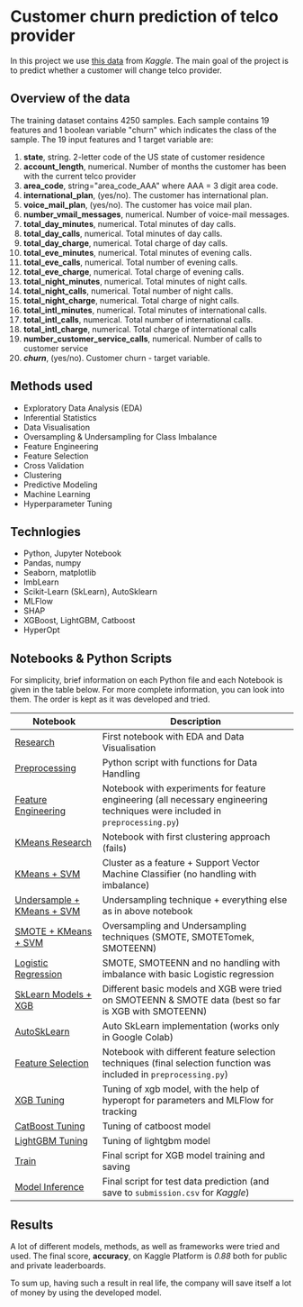 # Customer churn prediction of telco provider

In this project we use [this data](https://www.kaggle.com/competitions/customer-churn-prediction-2020/overview) from _Kaggle_. The main goal of the project is to predict whether a customer will change telco provider.

## Overview of the data
The training dataset contains 4250 samples. Each sample contains 19 features and 1 boolean variable "churn" which indicates the class of the sample. The 19 input features and 1 target variable are:
1. **state**, string. 2-letter code of the US state of customer residence
2. **account_length**, numerical. Number of months the customer has been with the current telco provider
3. **area_code**, string="area_code_AAA" where AAA = 3 digit area code.
4. **international_plan**, (yes/no). The customer has international plan.
5. **voice_mail_plan**, (yes/no). The customer has voice mail plan.
6. **number_vmail_messages**, numerical. Number of voice-mail messages.
7. **total_day_minutes**, numerical. Total minutes of day calls.
8. **total_day_calls**, numerical. Total minutes of day calls.
9. **total_day_charge**, numerical. Total charge of day calls.
10. **total_eve_minutes**, numerical. Total minutes of evening calls.
11. **total_eve_calls**, numerical. Total number of evening calls.
12. **total_eve_charge**, numerical. Total charge of evening calls.
13. **total_night_minutes**, numerical. Total minutes of night calls.
14. **total_night_calls**, numerical. Total number of night calls.
15. **total_night_charge**, numerical. Total charge of night calls.
16. **total_intl_minutes**, numerical. Total minutes of international calls.
17. **total_intl_calls**, numerical. Total number of international calls.
18. **total_intl_charge**, numerical. Total charge of international calls
19. **number_customer_service_calls**, numerical. Number of calls to customer service
20. _**churn**_, (yes/no). Customer churn - target variable.

## Methods used
* Exploratory Data Analysis (EDA)
* Inferential Statistics
* Data Visualisation
* Oversampling & Undersampling for Class Imbalance
* Feature Engineering
* Feature Selection
* Cross Validation
* Clustering
* Predictive Modeling
* Machine Learning
* Hyperparameter Tuning

## Technlogies
* Python, Jupyter Notebook
* Pandas, numpy
* Seaborn, matplotlib
* ImbLearn
* Scikit-Learn (SkLearn), AutoSklearn
* MLFlow
* SHAP
* XGBoost, LightGBM, Catboost
* HyperOpt

## Notebooks & Python Scripts
For simplicity, brief information on each Python file and each Notebook is given in the table below. For more complete information, you can look into them. The order is kept as it was developed and tried.

| Notebook | Description |
| -------- | ----------- |
| [Research](research.ipynb) | First notebook with EDA and Data Visualisation |
| [Preprocessing](preprocessing.py) | Python script with functions for Data Handling |
| [Feature Engineering](data_notebooks/feature_engineering.ipynb) | Notebook with experiments for feature engineering (all necessary engineering techniques were included in `preprocessing.py`) |
| [KMeans Research](clustering_approach/kmeans_research.ipynb) | Notebook with first clustering approach (fails) |
| [KMeans + SVM](clustering_approach/kmeans+svm.ipynb) | Cluster as a feature + Support Vector Machine Classifier (no handling with imbalance) |
| [Undersample + KMeans + SVM](clustering_approach/kmeans+svm+undersample.ipynb) | Undersampling technique + everything else as in above notebook |
| [SMOTE + KMeans + SVM](clustering_approach/kmeans+svm+smote.ipynb) | Oversampling and Undersampling techniques (SMOTE, SMOTETomek, SMOTEENN) |
| [Logistic Regression](model_notebooks/log_regression.ipynb) | SMOTE, SMOTEENN and no handling with imbalance with basic Logistic regression |
| [SkLearn Models + XGB](model_notebooks/sk-models.ipynb) | Different basic models and XGB were tried on SMOTEENN & SMOTE data (best so far is XGB with SMOTEENN) |
| [AutoSkLearn](model_notebooks/AUTO_SkLearn.ipynb) | Auto SkLearn implementation (works only in Google Colab) |
| [Feature Selection](data_notebooks/feature-selection.ipynb) | Notebook with different feature selection techniques (final selection function was included in `preprocessing.py`) |
| [XGB Tuning](tuning/xgb_hyperparameters.ipynb) | Tuning of xgb model, with the help of hyperopt for parameters and MLFlow for tracking |
| [CatBoost Tuning](tuning/catboost_hyperparams.ipynb) | Tuning of catboost model |
| [LightGBM Tuning](tuning/lightgbm_hyperparams.ipynb) | Tuning of lightgbm model |
| [Train](train.py) | Final script for XGB model training and saving |
| [Model Inference](inference.py) | Final script for test data prediction (and save to `submission.csv` for _Kaggle_) |

## Results
A lot of different models, methods, as well as frameworks were tried and used. The final score, **accuracy**, on Kaggle Platform is _0.88_ both for public and private leaderboards.

To sum up, having such a result in real life, the company will save itself a lot of money by using the developed model.

